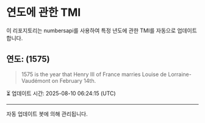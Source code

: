 
# 연도에 관한 TMI

이 리포지토리는 numbersapi를 사용하여 특정 년도에 관한 TMI를 자동으로 업데이트합니다.

## 연도: (1575)
> 1575 is the year that Henry III of France marries Louise de Lorraine-Vaudémont on February 14th.

⏳ 업데이트 시간: 2025-08-10 06:24:15 (UTC)

---
자동 업데이트 봇에 의해 관리됩니다.
